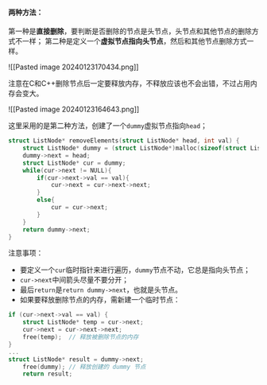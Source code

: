 #### 两种方法：
第一种是**直接删除**，要判断是否删除的节点是头节点，头节点和其他节点的删除方式不一样；
第二种是定义一个**虚拟节点指向头节点**，然后和其他节点删除方式一样。

![[Pasted image 20240123170434.png]]

注意在C和C++删除节点后一定要释放内存，不释放应该也不会出错，不过占用内存会变大。

![[Pasted image 20240123164643.png]]

这里采用的是第二种方法，创建了一个`dummy`虚拟节点指向`head`；
```c
struct ListNode* removeElements(struct ListNode* head, int val) {
    struct ListNode* dummy = (struct ListNode*)malloc(sizeof(struct ListNode));
    dummy->next = head;
    struct ListNode* cur = dummy;
    while(cur->next != NULL){
        if(cur->next->val == val){
            cur->next = cur->next->next;
        }
        else{
            cur = cur->next;
        }
    }
    return dummy->next;
}
```
注意事项：
- 要定义一个`cur`临时指针来进行遍历，`dummy`节点不动，它总是指向头节点；
- `cur->next`中间箭头尽量不要分开；
- 最后`return`是`return dummy->next`，也就是头节点。
- 如果要释放删除节点的内存，需新建一个临时节点：
```c
if (cur->next->val == val) {
    struct ListNode* temp = cur->next;
    cur->next = cur->next->next;
    free(temp);  // 释放被删除节点的内存
}
...
struct ListNode* result = dummy->next;
    free(dummy); // 释放创建的 dummy 节点
    return result;
```
